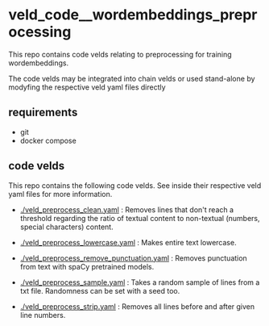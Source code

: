 # veld_code__wordembeddings_preprocessing

This repo contains code velds relating to preprocessing for training wordembeddings.

The code velds may be integrated into chain velds or used stand-alone by modyfing the respective
veld yaml files directly

## requirements

- git
- docker compose

## code velds

This repo contains the following code velds. See inside their respective veld yaml files for more
information.

- [./veld_preprocess_clean.yaml](./veld_preprocess_clean.yaml) : Removes lines that don't reach a 
  threshold regarding the ratio of textual content to non-textual (numbers, special characters) 
  content.

- [./veld_preprocess_lowercase.yaml](./veld_preprocess_lowercase.yaml) : Makes entire text 
  lowercase.

- [./veld_preprocess_remove_punctuation.yaml](./veld_preprocess_remove_punctuation.yaml) : Removes 
  punctuation from text with spaCy pretrained models.

- [./veld_preprocess_sample.yaml](./veld_preprocess_sample.yaml) : Takes a random sample of lines 
  from a txt file. Randomness can be set with a seed too.

- [./veld_preprocess_strip.yaml](./veld_preprocess_strip.yaml) : Removes all lines before and after 
  given line numbers.

